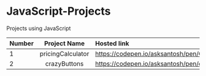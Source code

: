 # JavaScript-Projects
Projects using JavaScript

| Number  |     Project Name    |                      Hosted link                               |
|---------|:-------------------:|:---------------------------------------------------------------|
| 1       |  pricingCalculator  |            https://codepen.io/asksantosh/pen/QeOGPN            |
| 2       |  crazyButtons       |            https://codepen.io/asksantosh/pen/oKoYKa            |
